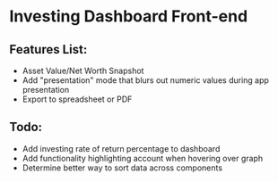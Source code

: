 # Investing Dashboard Front-end

## Features List:
- Asset Value/Net Worth Snapshot
- Add "presentation" mode that blurs out numeric values during app presentation
- Export to spreadsheet or PDF

## Todo:
- Add investing rate of return percentage to dashboard
- Add functionality highlighting account when hovering over graph
- Determine better way to sort data across components